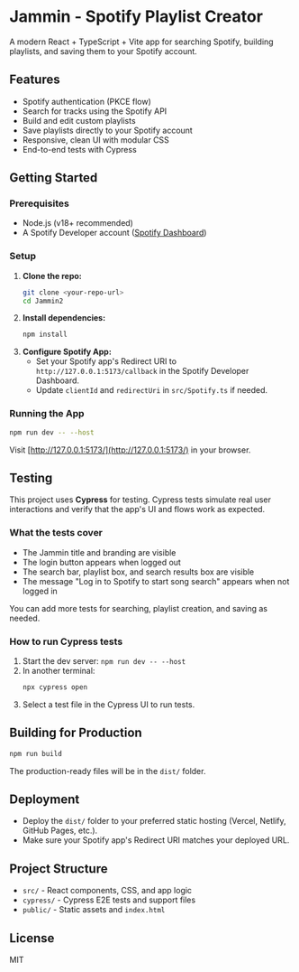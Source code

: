 # Jammin - Spotify Playlist Creator

A modern React + TypeScript + Vite app for searching Spotify, building playlists, and saving them to your Spotify account.

## Features
- Spotify authentication (PKCE flow)
- Search for tracks using the Spotify API
- Build and edit custom playlists
- Save playlists directly to your Spotify account
- Responsive, clean UI with modular CSS
- End-to-end tests with Cypress

## Getting Started

### Prerequisites
- Node.js (v18+ recommended)
- A Spotify Developer account ([Spotify Dashboard](https://developer.spotify.com/dashboard))

### Setup
1. **Clone the repo:**
   ```sh
   git clone <your-repo-url>
   cd Jammin2
   ```
2. **Install dependencies:**
   ```sh
   npm install
   ```
3. **Configure Spotify App:**
   - Set your Spotify app's Redirect URI to `http://127.0.0.1:5173/callback` in the Spotify Developer Dashboard.
   - Update `clientId` and `redirectUri` in `src/Spotify.ts` if needed.

### Running the App
```sh
npm run dev -- --host
```
Visit [http://127.0.0.1:5173/](http://127.0.0.1:5173/) in your browser.

## Testing

This project uses **Cypress** for testing. Cypress tests simulate real user interactions and verify that the app's UI and flows work as expected.

### What the tests cover
- The Jammin title and branding are visible
- The login button appears when logged out
- The search bar, playlist box, and search results box are visible
- The message "Log in to Spotify to start song search" appears when not logged in

You can add more tests for searching, playlist creation, and saving as needed.

### How to run Cypress tests
1. Start the dev server: `npm run dev -- --host`
2. In another terminal:
   ```sh
   npx cypress open
   ```
3. Select a test file in the Cypress UI to run tests.

## Building for Production
```sh
npm run build
```
The production-ready files will be in the `dist/` folder.

## Deployment
- Deploy the `dist/` folder to your preferred static hosting (Vercel, Netlify, GitHub Pages, etc.).
- Make sure your Spotify app's Redirect URI matches your deployed URL.

## Project Structure
- `src/` - React components, CSS, and app logic
- `cypress/` - Cypress E2E tests and support files
- `public/` - Static assets and `index.html`

## License
MIT
